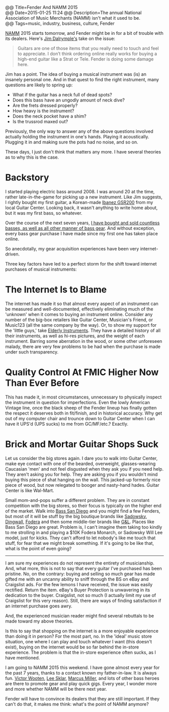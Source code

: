 @@ Title=Fender And NAMM 2015  
@@ Date=2015-01-25 11:24 
@@ Description=The annual National Association of Music Merchants (NAMM) isn't what it used to be.  
@@ Tags=music, industry, business, culture, Fender    

[NAMM](http://www.namm.org) 2015 starts tomorrow, and Fender might be in for a bit of trouble with its dealers. Here's [Jim Dalrymple's](http://www.loopinsight.com/2015/01/20/fender-guitars-in-for-a-tough-week-at-namm/) take on the issue:
> Guitars are one of those items that you really need to touch and feel to appreciate. I don’t think ordering online really works for buying a high-end guitar like a Strat or Tele. Fender is doing some damage here.

Jim has a point. The idea of buying a musical instrument was (is) an insanely personal one. And in that quest to find the right instrument, many questions are likely to spring up:

* What if the guitar has a neck full of dead spots?
* Does this bass have an ungodly amount of neck dive?
* Are the frets dressed properly?
* How heavy is the instrument?
* Does the neck pocket have a shim?
* Is the trussrod maxed out?

Previously, the only way to answer any of the above questions involved actually holding the instrument in one's hands. Playing it acoustically. Plugging it in and making sure the pots had no noise, and so on.

These days, I just don't think that matters any more. I have several theories as to why this is the case.

# Backstory

I started playing electric bass around 2008. I was around 20 at the time, rather late-in-the-game for picking up a new instrument. Like Jim suggests, I rightly bought my first guitar, a Korean-made [Ibanez GSR200](http://www.guitarcenter.com/Ibanez-GSR200-4-String-Bass-100463976-i1150632.gc) from my local Guitar Center. Looking back, it wasn't anything to write home about, but it was my first bass, so whatever. 

Over the course of the next seven years, [I have bought and sold countless basses, as well as all other manner of bass gear](http://www.talkbass.com/members/ac3320.118334/). And without exception, every bass gear purchase I have made since my first one has taken place online.

So anecdotally, my gear acquisition experiences have been very internet-driven. 

Three key factors have led to a perfect storm for the shift toward internet purchases of musical instruments:

# The Internet Is to Blame

The internet has made it so that almost every aspect of an instrument can be measured and well-documented, effectively eliminating much of the 'unknown' when it comes to buying an instrument online. Consider any number of the big-box retailers like Guitar Center, Musician's Friend, or Music123 (all the same company by the way). Or, to show my support for the 'little guys,' take [Elderly Instruments](http://elderly.com). They have a detailed history of all their instruments, as well as hi-res pictures, and the weight of each instrument. Barring some aberration in the wood, or some other unforeseen malady, there are very few problems to be had when the purchase is made under such transparency. 

# Quality Control At FMIC Higher Now Than Ever Before

This has made it, in most circumstances, unnecessary to physically inspect the instrument in question for imperfections. Even the lowly American Vintage line, once the black sheep of the Fender lineup has finally gotten the respect it deserves both in fit/finish, and in historical accuracy. Why get out of my computer chair and trounce down to Guitar Center when I can have it UPS'd (UPS sucks) to me from GC/MF/etc.? Exactly. 

# Brick and Mortar Guitar Shops Suck

Let us consider the big stores again. I dare you to walk into Guitar Center, make eye contact with one of the bearded, overweight, glasses-wearing Caucasian 'men' and not feel disgusted when they ask you if you need help. They aren't asking you for help. They are asking you if you wouldn't mind buying this piece of shat hanging on the wall. This jacked-up formerly nice piece of wood, but now relegated to booger and nasty-hand hades. Guitar Center is like Wal-Mart. 

Small mom-and-pops suffer a different problem. They are in constant competition with the big stores, so their focus is typically on the higher end of the market. Walk into [Bass San Diego](http://basssandiego.com) and you might find a few Fenders, but most of it will be stuff by the big boutique brands like [Sadowsky](http://www.sadowsky.com), [Dingwall](http://www.dingwallguitars.com/), [Fodera](http://www.fodera.com/) and then some middle-tier brands like [G&L](http://www.glguitars.com/). Places like Bass San Diego are great. Problem is, I can't imagine them taking too kindly to me strolling in and playing a $10K Fodera Monarch, or Sadowsky Will Lee model, just for kicks. They can't afford to let nobody's like me touch that stuff, for fear that we might break something. If it's going to be like that, what is the point of even going?

<hr class="small" />

I am sure my experiences do not represent the entirety of musicianship. And, what more, this is not to say that every guitar I've purchased has been pristine. No, on the contrary: buying and selling so much gear has made gifted me with an uncanny ability to sniff through the BS on eBay and Craigslist ads. For the few lemons I have received, the issue was easily rectified. Return the item. eBay's Buyer Protection is unwavering in its dedication to the buyer. Craigslist, not so much (I actually limit my use of Craigslist for this very reason). Still, there are ways of finding satisfaction if an internet purchase goes awry. 

And, the experienced musician reader might find several rebuttals to be made toward my above theories. 

Is this to say that shopping on the internet is a more enjoyable experience than doing it in person? For the most part, no. In the 'ideal' music store situation, one where I can play and touch whatever I want (this doesn't exist), buying on the internet would be so far behind the in-store experience. The problem is that the in-store experience often sucks, as I have mentioned.

I am going to NAMM 2015 this weekend. I have gone almost every year for the past 7 years, thanks to a contact known my father-in-law. It is always fun. [Victor Wooten](http://www.victorwooten.com/), [Lee Sklar](https://en.wikipedia.org/wiki/Leland_Sklar), [Marcus Miller](http://www.marcusmiller.com/), and lots of other bass heroes are there to promote gear and play quick gigs. Every year, I wonder more and more whether NAMM will be there next year. 

Fender will have to convince its dealers that they are still important. If they can't do that, it makes me think: what's the point of NAMM anymore?